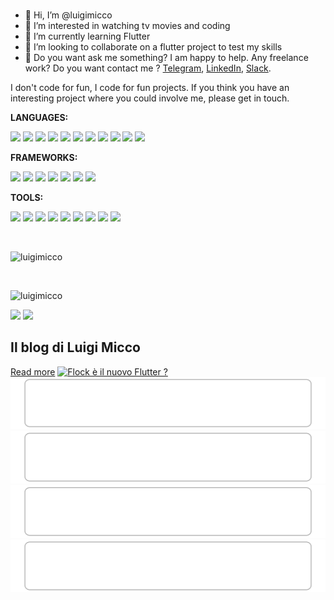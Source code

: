 <br />

- 👋  Hi, I’m @luigimicco
- 👀  I’m interested in watching tv movies and coding
- 🌱  I’m currently learning Flutter
- 💞️  I’m looking to collaborate on a flutter project to test my skills 
- 💼  Do you want ask me something? I am happy to help. Any freelance work? Do you want contact me ? [Telegram](https://t.me/luigimicco), [LinkedIn](https://www.linkedin.com/in/luigi-micco/), [Slack](https://join.slack.com/t/luigimicco/shared_invite/zt-10ulfkb43-ObGWUbgYh8m1kBsJXLWHtg).

I don't code for fun, I code for fun projects. If you think you have an interesting project where you could involve me, please get in touch.

**LANGUAGES:** 

![](https://img.shields.io/badge/C%23-239120?style=for-the-badge&logo=c-sharp&logoColor=white)
![](https://img.shields.io/badge/c-A8B9CC?style=for-the-badge&logo=c&logoColor=white)
![](https://img.shields.io/badge/PHP-777BB4?style=for-the-badge&logo=PHP&logoColor=white)
![](https://img.shields.io/badge/Dart-0175C2?style=for-the-badge&logo=dart&logoColor=white)
![](https://img.shields.io/badge/Javascript-F7DF1E?style=for-the-badge&logo=javascript&logoColor=white)
![](https://img.shields.io/badge/Java-007396?style=for-the-badge&logo=java&logoColor=white)
![](https://img.shields.io/badge/.NET-512BD4?style=for-the-badge&logo=.NET&logoColor=white)
![](https://img.shields.io/badge/HTML5-E34F262?style=for-the-badge&logo=Html5&logoColor=white)
![](https://img.shields.io/badge/CSS3-1572B6?style=for-the-badge&logo=css3&logoColor=white)
![](https://img.shields.io/badge/Sass-CC6699?style=for-the-badge&logo=sass&logoColor=white)
![](https://img.shields.io/badge/MySQL-4479A1?style=for-the-badge&logo=MySQL&logoColor=white)

**FRAMEWORKS:** 

![](https://img.shields.io/badge/jQuery-0769AD?style=for-the-badge&logo=jquery&logoColor=white)
![](https://img.shields.io/badge/Bootstrap-7952B3?style=for-the-badge&logo=bootstrap&logoColor=white)
![](https://img.shields.io/badge/Codeigniter-EF4223?style=for-the-badge&logo=codeigniter&logoColor=white)
![](https://img.shields.io/badge/Vue.js-4FC08D?style=for-the-badge&logo=vue.js&logoColor=white)
![](https://img.shields.io/badge/Laravel-FF2D20?style=for-the-badge&logo=Laravel&logoColor=white)
![](https://img.shields.io/badge/Flutter-02569B?style=for-the-badge&logo=flutter&logoColor=white)
![](https://img.shields.io/badge/Xamarin-3498DB?style=for-the-badge&logo=xamarin&logoColor=white)

**TOOLS:** 

![](https://img.shields.io/badge/Node.js-43853D?style=for-the-badge&logo=node.js&logoColor=white)
![](https://img.shields.io/badge/Composer-7952B3?style=for-the-badge&logo=composer&logoColor=white)
![](https://img.shields.io/badge/Git-F05032?style=for-the-badge&logo=git&logoColor=white)
![](https://img.shields.io/badge/Visualstudio-5C2D91?style=for-the-badge&logo=visualstudio&logoColor=white)
![](https://img.shields.io/badge/Visual_Studio_Code-0078D4?style=for-the-badge&logo=visual%20studio%20code&logoColor=white)
![](https://img.shields.io/badge/Androidstudio-3DDC84?style=for-the-badge&logo=androidstudio&logoColor=white)
![](https://img.shields.io/badge/Slack-4A154B?style=for-the-badge&logo=slack&logoColor=white)
![](https://img.shields.io/badge/Zoom-2D8CFF?style=for-the-badge&logo=zoom&logoColor=white)
![](https://img.shields.io/badge/Postman-FF6C37?style=for-the-badge&logo=postman&logoColor=white)

<br />
<p><img width='600' src="https://github-readme-stats.vercel.app/api/top-langs?username=luigimicco&count_private=true&show_icons=true&locale=en&layout=compact" alt="luigimicco" /></p>
<br />
<p><img width='600' src="https://github-readme-stats.vercel.app/api?username=luigimicco&count_private=true&show_icons=true&theme=gotham" alt="luigimicco" /></p>

![](https://img.shields.io/github/followers/luigimicco?label=follow&style=social)
![](https://visitor-badge.glitch.me/badge?page_id=luigimicco.luigimicco)  

<!-- blog-post-list:start -->
## Il blog di Luigi Micco



[Read more](https://luigimicco.blogspot.com/)
[![Flock è il nuovo Flutter ?](https://raw.githubusercontent.com/luigimicco/luigimicco/main/blog-post-list-output/Il_blog_di_Luigi_Micco/Flock_è_il_nuovo_Flutter__.svg)](https://luigimicco.blogspot.com/2024/11/flock-e-il-nuovo-flutter.html)
[![Project IDX + node + php + mysql: un ambiente di sviluppo completo per progetti Laravel](https://raw.githubusercontent.com/luigimicco/luigimicco/main/blog-post-list-output/Il_blog_di_Luigi_Micco/Project_IDX_+_node_+_php_+_mysql__un_ambiente_di_sviluppo_completo_per_progetti_Laravel.svg)](https://luigimicco.blogspot.com/2024/10/project-idx-node-php-mysql-un-ambiente.html)
[![Flutter: labirinti e pathfinding - Parte 2](https://raw.githubusercontent.com/luigimicco/luigimicco/main/blog-post-list-output/Il_blog_di_Luigi_Micco/Flutter__labirinti_e_pathfinding_-_Parte_2.svg)](https://luigimicco.blogspot.com/2024/07/flutter-labirinti-e-pathfinding-parte-2.html)
[![Flutter: labirinti e pathfinding - Parte 1](https://raw.githubusercontent.com/luigimicco/luigimicco/main/blog-post-list-output/Il_blog_di_Luigi_Micco/Flutter__labirinti_e_pathfinding_-_Parte_1.svg)](https://luigimicco.blogspot.com/2024/06/flutter-labirinti-e-pathfinding-parte-1.html)
[![Github: deploy automatico sul push con accesso FTP](https://raw.githubusercontent.com/luigimicco/luigimicco/main/blog-post-list-output/Il_blog_di_Luigi_Micco/Github__deploy_automatico_sul_push_con_accesso_FTP.svg)](https://luigimicco.blogspot.com/2024/05/github-deploy-automatico-sul-push-con.html)


<!-- blog-post-list:end -->


<!---
luigimicco/luigimicco is a ✨ special ✨ repository because its `README.md` (this file) appears on your GitHub profile.
You can click the Preview link to take a look at your changes.
--->

